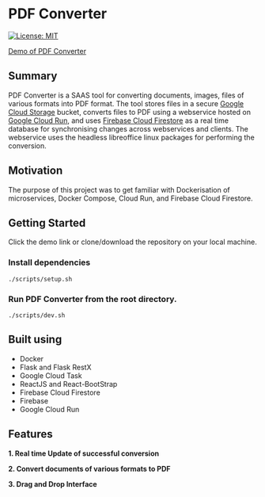 # PDF Converter

<!-- [![Build Status](https://travis-ci.org/Yog9/SnapShot.svg?branch=master)](https://travis-ci.org/Yog9/SnapShot) -->

[![License: MIT](https://img.shields.io/badge/License-MIT-yellow.svg)](https://opensource.org/licenses/MIT)

[Demo of PDF Converter](https://pdf-conv-3d1f5.web.app)

## Summary

PDF Converter is a SAAS tool for converting documents, images, files of various formats into PDF format. The tool stores files in a secure [Google Cloud Storage](https://cloud.google.com/storage) bucket, converts files to PDF using a webservice hosted on [Google Cloud Run](https://cloud.google.com/run), and uses [Firebase Cloud Firestore](https://firebase.google.com/docs/firestore) as a real time database for synchronising changes across webservices and clients.
The webservice uses the headless libreoffice linux packages for performing the conversion.

## Motivation

The purpose of this project was to get familiar with Dockerisation of microservices, Docker Compose, Cloud Run, and Firebase Cloud Firestore.

## Getting Started

Click the demo link or clone/download the repository on your local machine.

### Install dependencies

`./scripts/setup.sh`

### Run PDF Converter from the root directory.

`./scripts/dev.sh`

## Built using

- Docker
- Flask and Flask RestX
- Google Cloud Task
- ReactJS and React-BootStrap
- Firebase Cloud Firestore
- Firebase
- Google Cloud Run

## Features

**1. Real time Update of successful conversion**

**2. Convert documents of various formats to PDF**

**3. Drag and Drop Interface**
